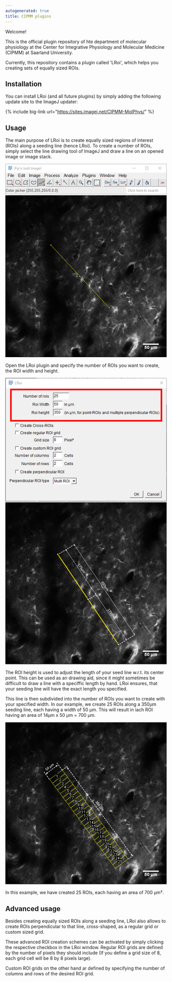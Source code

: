 ```yaml
---
autogenerated: true
title: CIPMM plugins
---
```


Welcome!

This is the official plugin repository of hte department of molecular physiology at the Center for Integrative Physiology and Molecular Medicine (CIPMM) at Saarland University.

Currently, this repository contains a plugin called 'LRoi', which helps you creating sets of equally sized ROIs.

## Installation

You can install LRoi (and all future plugins) by simply adding the following update site to the ImageJ updater:

{% include big-link url="https://sites.imagej.net/CIPMM-MolPhys/" %}

## Usage

The main purpose of LRoi is to create equally sized regions of interest (ROIs) along a seeding line (hence LRoi). To create a number of ROIs, simply select the line drawing tool of ImageJ and draw a line on an opened image or image stack.

![](/media/linetool.png "fig:LineTool.png") ![](/media/seedingline.png "fig:SeedingLine.png")

Open the LRoi plugin and specify the number of ROIs you want to create, the ROI width and height.

![](/media/lroi-example.png "fig:LRoi_example.png") ![](/media/lroi-length.png "fig:LRoi-length.png")

The ROI height is used to adjust the length of your seed line w.r.t. its center point. This can be used as an drawing aid, since it might sometimes be difficult to draw a line with a speciffic length by hand. LRoi ensures, that your seeding line will have the exact length you specified.

This line is then subdivided into the number of ROIs you want to create with your specified width. In our example, we create 25 ROIs along a 350µm seeding line, each having a width of 50 µm. This will result in iach ROI having an area of 14µm x 50 µm = 700 µm.

![](/media/rois-example.png "ROIs_example.png")

In this example, we have created 25 ROIs, each having an area of 700 µm².

## Advanced usage

Besides creating equally sized ROIs along a seeding line, LRoi also allows to create ROIs perpendicular to that line, cross-shaped, as a regular grid or custom sized grid.

These advanced ROI creation schemes can be activated by simply clicking the respective checkbox in the LRoi window. Regular ROI grids are defined by the number of pixels they should include (If you define a grid size of 8, each grid cell will be 8 by 8 pixels large).

Custom ROI grids on the other hand ar defined by specifying the number of columns and rows of the desired ROI grid.
